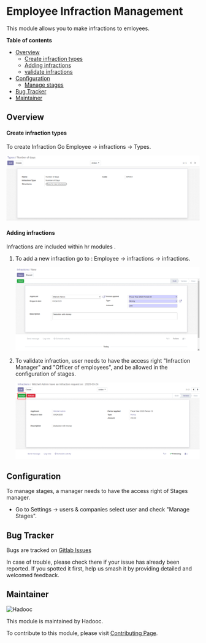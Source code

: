 # Employee Infraction Management

This module allows you to make infractions to emloyees.

**Table of contents**

- [Overview](#overview)
  - [Create infraction types](#create-infraction-types)
  - [Adding infractions](#adding-infractions)
  - [validate infractions](#validate-infractions)
- [Configuration](#configuration)
  - [Manage stages](#Manage-stages)
- [Bug Tracker](#bug-tracker)
- [Maintainer](#maintainer)

## Overview

#### Create infraction types

To create Infraction Go Employee -> infractions -> Types.

![Create infractions types](static/description/infraction_type.png)

#### Adding infractions

Infractions are included within hr modules .

1. To add a new infraction go to : Employee -> infractions -> infractions.

   ![Adding infractions](static/description/infraction.png)

2. To validate infraction, user needs to have the access right "Infraction Manager" and "Officer of employees", and be
   allowed in the configuration of stages.

   ![validate infractions](static/description/validate_infraction.png)

## Configuration

To manage stages, a manager needs to have the access right of Stages manager.

- Go to Settings -> users & companies select user and check "Manage Stages".

## Bug Tracker

Bugs are tracked on [Gitlab Issues](https://gitlab.com/hadooc/odoo/hr/issues)

In case of trouble, please check there if your issue has already been reported. If you spotted it first, help us smash
it by providing detailed and welcomed feedback.

## Maintainer

![Hadooc](https://hadooc.com/logo)

This module is maintained by Hadooc.

To contribute to this module, please visit [Contributing Page](https://gitlab.com/hadooc/extra/wikis/Contributing).
